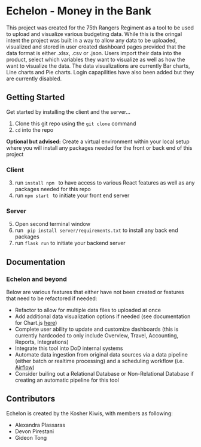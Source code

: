 # Echelon - Money in the Bank

This project was created for the 75th Rangers Regiment as a tool to be used to upload and visualize various budgeting data. While this is the oringal intent the project was built in a way to allow any data to be uploaded, visualized and stored in user created dashboard pages provided that the data format is either .xlsx, .csv or .json. Users import their data into the product, select which variables they want to visualize as well as how the want to visualize the data. The data visualizations are currently Bar charts, Line charts and Pie charts. Login capapilities have also been added but they are currently disabled.



## Getting Started

Get started by installing the client and the server...

1. Clone this git repo using the ```git clone``` command
2. ```cd``` into the repo

**Optional but advised:** Create a virtual environment within your local setup where you will install any packages needed for the front or back end of this project

### Client
3. run ```install npm ``` to have access to various React features as well as any packages needed for this repo
4. run ```npm start ``` to initiate your front end server

### Server

5. Open second terminal window
6. run ``` pip install server/requirements.txt``` to install any back end packages
7. run ```flask run``` to initiate your backend server


## Documentation

### Echelon and beyond
Below are various features that either have not been created or features that need to be refactored if needed:
- Refactor to allow for multiple data files to uploaded at once
- Add additional data visualization options if needed (see documentation for Chart.js [here](https://www.chartjs.org/docs/latest/))
- Complete user ability to update and customize dashboards (this is currently hardcoded to only include Overview, Travel, Accounting, Reports, Integrations) 
- Integrate this tool into DoD internal systems
- Automate data ingestion from original data sources via a data pipeline (either batch or realtime processing) and a scheduling workflow (i.e. [Airflow](https://airflow.apache.org/))
- Consider builing out a Relational Database or Non-Relational Database if creating an automatic pipeline for this tool

## Contributors

Echelon is created by the Kosher Kiwis, with members as following:

- Alexandra Plassaras
- Devon Pirestani
- Gideon Tong
